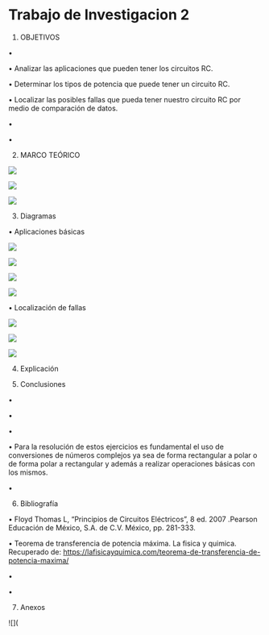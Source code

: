 # Trabajo de Investigacion 2

1. OBJETIVOS

•

• Analizar las aplicaciones que pueden tener los circuitos RC.

•	Determinar los tipos de potencia que puede tener un circuito RC.

•	Localizar las posibles fallas que pueda tener nuestro circuito RC por medio de comparación de datos.

•

•	

2. MARCO TEÓRICO




![](https://github.com/andressanttos/Trabajo-de-Investigacion-2/blob/main/img/marco4.1.png)


![](https://github.com/andressanttos/Trabajo-de-Investigacion-2/blob/main/img/marco4.2.png)


![](https://github.com/andressanttos/Trabajo-de-Investigacion-2/blob/main/img/marco4.3.png)





3. Diagramas




•	Aplicaciones básicas

![](https://github.com/andressanttos/Trabajo-de-Investigacion-2/blob/main/img/diagrama4.2.png)

![](https://github.com/andressanttos/Trabajo-de-Investigacion-2/blob/main/img/diagrama4.2.1.png)

![](https://github.com/andressanttos/Trabajo-de-Investigacion-2/blob/main/img/diagrama4.2.2.png)

![](https://github.com/andressanttos/Trabajo-de-Investigacion-2/blob/main/img/diagrama4.2.3.png)

•	Localización de fallas

![](https://github.com/andressanttos/Trabajo-de-Investigacion-2/blob/main/img/diagrama4.3.png)

![](https://github.com/andressanttos/Trabajo-de-Investigacion-2/blob/main/img/diagrama4.3.1.png)

![](https://github.com/andressanttos/Trabajo-de-Investigacion-2/blob/main/img/diagrama4.3.2.png)




4. Explicación




5. Conclusiones

•	

• 

•	 

•	Para la resolución de estos ejercicios es fundamental el uso de conversiones de números complejos ya sea de forma rectangular a polar o de forma polar a rectangular y además a realizar operaciones básicas con los mismos.

•	

6. Bibliografía 

•	 Floyd Thomas L, “Principios de Circuitos Eléctricos”, 8 ed. 2007 .Pearson Educación de México, S.A. de C.V. México, pp. 281-333.

• Teorema de transferencia de potencia máxima. La fisica y quimica. Recuperado de: https://lafisicayquimica.com/teorema-de-transferencia-de-potencia-maxima/	

• 

• 

7. Anexos

![](
